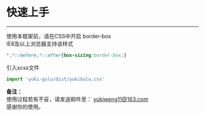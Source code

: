 # 快速上手
---
使用本框架前，请在CSS中开启 border-box   
IE8及以上浏览器支持该样式

```css
*,*::before,*::after{box-sizing:border-box;} 
```

引入scss文件
```js
import 'yuki-gulu/dist/yukiGulu.css'
```
    

**备注：**  
使用过程若有不妥，请发送邮件至： yukiweng11@163.com  
感谢你的使用。